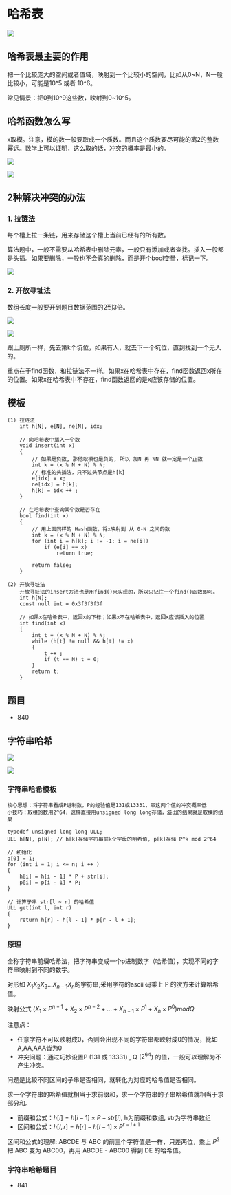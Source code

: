 # 哈希表

![](imgs/1.png)

## 哈希表最主要的作用

把一个比较庞大的空间或者值域，映射到一个比较小的空间，比如从0~N，N一般比较小，可能是10^5 或者 10^6。

常见情景：把0到10^9这些数，映射到0~10^5。

## 哈希函数怎么写

x取模。注意，模的数一般要取成一个质数。而且这个质数要尽可能的离2的整数幂远。数学上可以证明，这么取的话，冲突的概率是最小的。

![](imgs/2.png)

![](imgs/3.png)

## 2种解决冲突的办法

### 1. 拉链法

每个槽上拉一条链，用来存储这个槽上当前已经有的所有数。

算法题中，一般不需要从哈希表中删除元素，一般只有添加或者查找。插入一般都是头插。如果要删除，一般也不会真的删除，而是开个bool变量，标记一下。

![](imgs/4.png)

### 2. 开放寻址法

数组长度一般要开到题目数据范围的2到3倍。

![](imgs/5.png)

![](imgs/6.png)

跟上厕所一样，先去第k个坑位，如果有人，就去下一个坑位，直到找到一个无人的。

重点在于find函数，和拉链法不一样。如果x在哈希表中存在，find函数返回x所在的位置。如果x在哈希表中不存在，find函数返回的是x应该存储的位置。

## 模板

```
(1) 拉链法
    int h[N], e[N], ne[N], idx;

    // 向哈希表中插入一个数
    void insert(int x)
    {
        // 如果是负数, 那他取模也是负的, 所以 加N 再 %N 就一定是一个正数
        int k = (x % N + N) % N;
        // 标准的头插法，只不过头节点是h[k]
        e[idx] = x;
        ne[idx] = h[k];
        h[k] = idx ++ ;
    }

    // 在哈希表中查询某个数是否存在
    bool find(int x)
    {
        // 用上面同样的 Hash函数，将x映射到 从 0-N 之间的数
        int k = (x % N + N) % N;
        for (int i = h[k]; i != -1; i = ne[i])
            if (e[i] == x)
                return true;

        return false;
    }

(2) 开放寻址法
    开放寻址法的insert方法也是用find()来实现的，所以只记住一个find()函数即可。
    int h[N];
    const null int = 0x3f3f3f3f

    // 如果x在哈希表中，返回x的下标；如果x不在哈希表中，返回x应该插入的位置
    int find(int x)
    {
        int t = (x % N + N) % N;
        while (h[t] != null && h[t] != x)
        {
            t ++ ;
            if (t == N) t = 0;
        }
        return t;
    }
```

## 题目

- 840

## 字符串哈希

![](imgs/7.png)

![](imgs/8.png)

### 字符串哈希模板

```
核心思想：将字符串看成P进制数，P的经验值是131或13331，取这两个值的冲突概率低
小技巧：取模的数用2^64，这样直接用unsigned long long存储，溢出的结果就是取模的结果

typedef unsigned long long ULL;
ULL h[N], p[N]; // h[k]存储字符串前k个字母的哈希值, p[k]存储 P^k mod 2^64

// 初始化
p[0] = 1;
for (int i = 1; i <= n; i ++ )
{
    h[i] = h[i - 1] * P + str[i];
    p[i] = p[i - 1] * P;
}

// 计算子串 str[l ~ r] 的哈希值
ULL get(int l, int r)
{
    return h[r] - h[l - 1] * p[r - l + 1];
}
```

### 原理

全称字符串前缀哈希法，把字符串变成一个p进制数字（哈希值），实现不同的字符串映射到不同的数字。

对形如 $X_1X_2X_3...X_{n-1}X_n$的字符串,采用字符的ascii 码乘上 P 的次方来计算哈希值。

映射公式 $(X_1 \times P^{n-1}+X_2 \times P^{n-2}+...+X_{n-1} \times P^{1}+X_n \times P^0) mod Q$

注意点：

- 任意字符不可以映射成0，否则会出现不同的字符串都映射成0的情况，比如A,AA,AAA皆为0
- 冲突问题：通过巧妙设置P (131 或 13331) , Q ($2^{64}$)
  的值，一般可以理解为不产生冲突。

问题是比较不同区间的子串是否相同，就转化为对应的哈希值是否相同。

求一个字符串的哈希值就相当于求前缀和，求一个字符串的子串哈希值就相当于求部分和。

- 前缀和公式：$h[i]=h[i-1] \times P + str[i]$, h为前缀和数组, str为字符串数组
- 区间和公式：$h[l,r] = h[r] - h[l-1] \times P^{r-l+1}$

区间和公式的理解: ABCDE 与 ABC 的前三个字符值是一样，只差两位，乘上 $P^2$ 把 ABC 变为 ABC00，再用 ABCDE - ABC00 得到 DE 的哈希值。

### 字符串哈希题目

- 841
